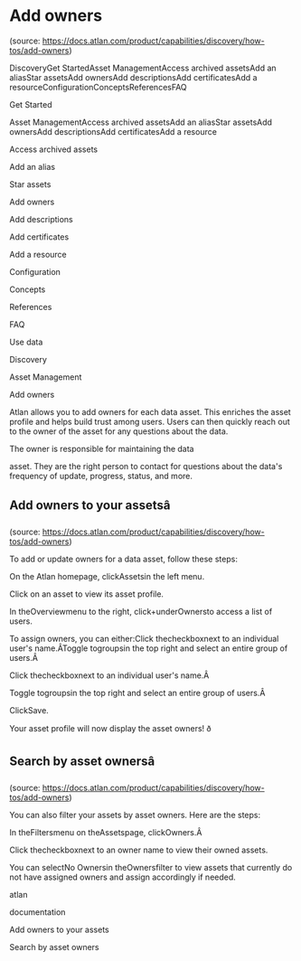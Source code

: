 # Add owners
(source: https://docs.atlan.com/product/capabilities/discovery/how-tos/add-owners)

DiscoveryGet StartedAsset ManagementAccess archived assetsAdd an aliasStar assetsAdd ownersAdd descriptionsAdd certificatesAdd a resourceConfigurationConceptsReferencesFAQ

Get Started

Asset ManagementAccess archived assetsAdd an aliasStar assetsAdd ownersAdd descriptionsAdd certificatesAdd a resource

Access archived assets

Add an alias

Star assets

Add owners

Add descriptions

Add certificates

Add a resource

Configuration

Concepts

References

FAQ

Use data

Discovery

Asset Management

Add owners

Atlan allows you to add owners for each data asset. This enriches the asset profile and helps build trust among users. Users can then quickly reach out to the owner of the asset for any questions about the data.

The owner is responsible for maintaining the data

asset. They are the right person to contact for questions about the data's frequency of update, progress, status, and more.



## Add owners to your assetsâ
(source: https://docs.atlan.com/product/capabilities/discovery/how-tos/add-owners)

To add or update owners for a data asset, follow these steps:

On the Atlan homepage, clickAssetsin the left menu.

Click on an asset to view its asset profile.

In theOverviewmenu to the right, click+underOwnersto access a list of users.

To assign owners, you can either:Click thecheckboxnext to an individual user's name.ÂToggle togroupsin the top right and select an entire group of users.Â

Click thecheckboxnext to an individual user's name.Â

Toggle togroupsin the top right and select an entire group of users.Â

ClickSave.

Your asset profile will now display the asset owners! ð



## Search by asset ownersâ
(source: https://docs.atlan.com/product/capabilities/discovery/how-tos/add-owners)

You can also filter your assets by asset owners. Here are the steps:

In theFiltersmenu on theAssetspage, clickOwners.Â

Click thecheckboxnext to an owner name to view their owned assets.

You can selectNo Ownersin theOwnersfilter to view assets that currently do not have assigned owners and assign accordingly if needed.

atlan

documentation

Add owners to your assets

Search by asset owners
